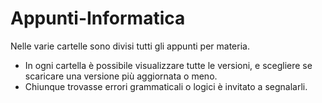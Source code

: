 # Appunti-Informatica
Nelle varie cartelle sono divisi tutti gli appunti per materia.
 - In ogni cartella è possibile visualizzare tutte le versioni, e scegliere se scaricare una versione più aggiornata o meno.
 - Chiunque trovasse errori grammaticali o logici è invitato a segnalarli.
